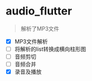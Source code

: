 # audio_flutter

> 解析了MP3文件

- [x] MP3文件解析
- [ ] 将解析的list转换成横向柱形图
- [ ] 音频剪切
- [ ] 音频合并
- [x] 录音及播放

